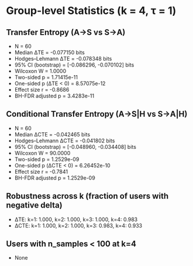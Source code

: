 # Group-level Statistics (k = 4, τ = 1)

## Transfer Entropy (A→S vs S→A)
- N = 60
- Median ΔTE = -0.077150 bits
- Hodges–Lehmann ΔTE = -0.078348 bits
- 95% CI (bootstrap) = [-0.086296, -0.070102] bits
- Wilcoxon W = 1.0000
- Two-sided p = 1.71415e-11
- One-sided p (ΔTE < 0) = 8.57075e-12
- Effect size r = -0.8686
- BH-FDR adjusted p = 3.4283e-11

## Conditional Transfer Entropy (A→S|H vs S→A|H)
- N = 60
- Median ΔCTE = -0.042465 bits
- Hodges–Lehmann ΔCTE = -0.041802 bits
- 95% CI (bootstrap) = [-0.048960, -0.034408] bits
- Wilcoxon W = 90.0000
- Two-sided p = 1.2529e-09
- One-sided p (ΔCTE < 0) = 6.26452e-10
- Effect size r = -0.7841
- BH-FDR adjusted p = 1.2529e-09

## Robustness across k (fraction of users with negative delta)
- ΔTE: k=1: 1.000, k=2: 1.000, k=3: 1.000, k=4: 0.983
- ΔCTE: k=1: 1.000, k=2: 1.000, k=3: 0.983, k=4: 0.933

## Users with n_samples < 100 at k=4
- None
